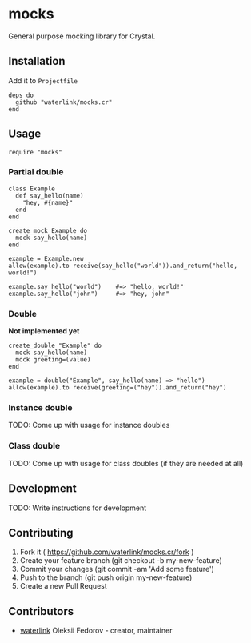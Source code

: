 # mocks

General purpose mocking library for Crystal.

## Installation

Add it to `Projectfile`

```crystal
deps do
  github "waterlink/mocks.cr"
end
```

## Usage

```crystal
require "mocks"
```

### Partial double

```crystal
class Example
  def say_hello(name)
    "hey, #{name}"
  end
end

create_mock Example do
  mock say_hello(name)
end

example = Example.new
allow(example).to receive(say_hello("world")).and_return("hello, world!")

example.say_hello("world")    #=> "hello, world!"
example.say_hello("john")     #=> "hey, john"
```

### Double

**Not implemented yet**

```crystal
create_double "Example" do
  mock say_hello(name)
  mock greeting=(value)
end

example = double("Example", say_hello(name) => "hello")
allow(example).to receive(greeting=("hey")).and_return("hey")
```

### Instance double

TODO: Come up with usage for instance doubles

### Class double

TODO: Come up with usage for class doubles (if they are needed at all)

## Development

TODO: Write instructions for development

## Contributing

1. Fork it ( https://github.com/waterlink/mocks.cr/fork )
2. Create your feature branch (git checkout -b my-new-feature)
3. Commit your changes (git commit -am 'Add some feature')
4. Push to the branch (git push origin my-new-feature)
5. Create a new Pull Request

## Contributors

- [waterlink](https://github.com/waterlink) Oleksii Fedorov - creator, maintainer
